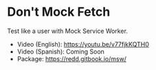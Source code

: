 # Don't Mock Fetch

Test like a user with Mock Service Worker.

- Video (English): https://youtu.be/v77fjkKQTH0
- Video (Spanish): Coming Soon
- Package: https://redd.gitbook.io/msw/
